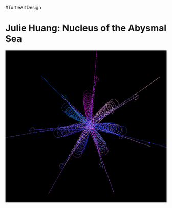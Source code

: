 #TurtleArtDesign
<h1>Julie Huang: Nucleus of the Abysmal Sea</h1>
<img src="https://github.com/juliehuang256/TurtleArtDesign/blob/master/Nucleus_of_the_Abysmal_Sea.png">
